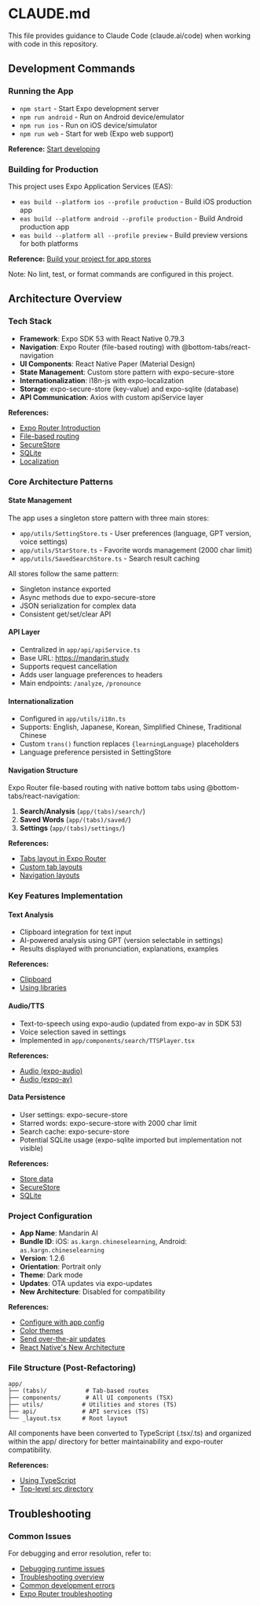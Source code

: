 # CLAUDE.md

This file provides guidance to Claude Code (claude.ai/code) when working with code in this repository.

## Development Commands

### Running the App
- `npm start` - Start Expo development server
- `npm run android` - Run on Android device/emulator  
- `npm run ios` - Run on iOS device/simulator
- `npm run web` - Start for web (Expo web support)

**Reference:** [Start developing](https://docs.expo.dev/get-started/start-developing)

### Building for Production
This project uses Expo Application Services (EAS):
- `eas build --platform ios --profile production` - Build iOS production app
- `eas build --platform android --profile production` - Build Android production app
- `eas build --platform all --profile preview` - Build preview versions for both platforms

**Reference:** [Build your project for app stores](https://docs.expo.dev/deploy/build-project)

Note: No lint, test, or format commands are configured in this project.

## Architecture Overview

### Tech Stack
- **Framework**: Expo SDK 53 with React Native 0.79.3
- **Navigation**: Expo Router (file-based routing) with @bottom-tabs/react-navigation
- **UI Components**: React Native Paper (Material Design)
- **State Management**: Custom store pattern with expo-secure-store
- **Internationalization**: i18n-js with expo-localization
- **Storage**: expo-secure-store (key-value) and expo-sqlite (database)
- **API Communication**: Axios with custom apiService layer

**References:**
- [Expo Router Introduction](https://docs.expo.dev/router/introduction)
- [File-based routing](https://docs.expo.dev/develop/file-based-routing)
- [SecureStore](https://docs.expo.dev/versions/latest/sdk/securestore)
- [SQLite](https://docs.expo.dev/versions/latest/sdk/sqlite)
- [Localization](https://docs.expo.dev/guides/localization)

### Core Architecture Patterns

#### State Management
The app uses a singleton store pattern with three main stores:
- `app/utils/SettingStore.ts` - User preferences (language, GPT version, voice settings)
- `app/utils/StarStore.ts` - Favorite words management (2000 char limit)
- `app/utils/SavedSearchStore.ts` - Search result caching

All stores follow the same pattern:
- Singleton instance exported
- Async methods due to expo-secure-store
- JSON serialization for complex data
- Consistent get/set/clear API

#### API Layer
- Centralized in `app/api/apiService.ts`
- Base URL: https://mandarin.study
- Supports request cancellation
- Adds user language preferences to headers
- Main endpoints: `/analyze`, `/pronounce`

#### Internationalization
- Configured in `app/utils/i18n.ts`
- Supports: English, Japanese, Korean, Simplified Chinese, Traditional Chinese
- Custom `trans()` function replaces `{learningLanguage}` placeholders
- Language preference persisted in SettingStore

#### Navigation Structure
Expo Router file-based routing with native bottom tabs using @bottom-tabs/react-navigation:
1. **Search/Analysis** (`app/(tabs)/search/`)
2. **Saved Words** (`app/(tabs)/saved/`)
3. **Settings** (`app/(tabs)/settings/`)

**References:**
- [Tabs layout in Expo Router](https://docs.expo.dev/router/advanced/tabs)
- [Custom tab layouts](https://docs.expo.dev/router/advanced/custom-tabs)
- [Navigation layouts](https://docs.expo.dev/router/basics/layout)

### Key Features Implementation

#### Text Analysis
- Clipboard integration for text input
- AI-powered analysis using GPT (version selectable in settings)
- Results displayed with pronunciation, explanations, examples

**References:**
- [Clipboard](https://docs.expo.dev/versions/latest/sdk/clipboard)
- [Using libraries](https://docs.expo.dev/workflow/using-libraries)

#### Audio/TTS
- Text-to-speech using expo-audio (updated from expo-av in SDK 53)
- Voice selection saved in settings
- Implemented in `app/components/search/TTSPlayer.tsx`

**References:**
- [Audio (expo-audio)](https://docs.expo.dev/versions/latest/sdk/audio)
- [Audio (expo-av)](https://docs.expo.dev/versions/latest/sdk/audio-av)

#### Data Persistence
- User settings: expo-secure-store
- Starred words: expo-secure-store with 2000 char limit
- Search cache: expo-secure-store
- Potential SQLite usage (expo-sqlite imported but implementation not visible)

**References:**
- [Store data](https://docs.expo.dev/develop/user-interface/store-data)
- [SecureStore](https://docs.expo.dev/versions/latest/sdk/securestore)
- [SQLite](https://docs.expo.dev/versions/latest/sdk/sqlite)

### Project Configuration
- **App Name**: Mandarin AI
- **Bundle ID**: iOS: `as.kargn.chineselearning`, Android: `as.kargn.chineselearning`
- **Version**: 1.2.6
- **Orientation**: Portrait only
- **Theme**: Dark mode
- **Updates**: OTA updates via expo-updates
- **New Architecture**: Disabled for compatibility

**References:**
- [Configure with app config](https://docs.expo.dev/workflow/configuration)
- [Color themes](https://docs.expo.dev/develop/user-interface/color-themes)
- [Send over-the-air updates](https://docs.expo.dev/deploy/send-over-the-air-updates)
- [React Native's New Architecture](https://docs.expo.dev/guides/new-architecture)

### File Structure (Post-Refactoring)
```
app/
├── (tabs)/           # Tab-based routes
├── components/       # All UI components (TSX)
├── utils/           # Utilities and stores (TS)
├── api/             # API services (TS)
└── _layout.tsx      # Root layout
```

All components have been converted to TypeScript (.tsx/.ts) and organized within the app/ directory for better maintainability and expo-router compatibility.

**References:**
- [Using TypeScript](https://docs.expo.dev/guides/typescript)
- [Top-level src directory](https://docs.expo.dev/router/reference/src-directory)

## Troubleshooting

### Common Issues
For debugging and error resolution, refer to:
- [Debugging runtime issues](https://docs.expo.dev/debugging/runtime-issues)
- [Troubleshooting overview](https://docs.expo.dev/troubleshooting/overview)
- [Common development errors](https://docs.expo.dev/workflow/common-development-errors)
- [Expo Router troubleshooting](https://docs.expo.dev/router/reference/troubleshooting)